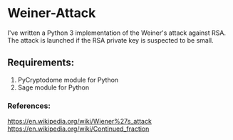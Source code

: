 # Weiner-Attack
I've written a Python 3 implementation of the Weiner's attack against RSA. The attack is launched if the RSA private key is suspected to be small.

## Requirements:
1) PyCryptodome module for Python
2) Sage module for Python

### References: 
https://en.wikipedia.org/wiki/Wiener%27s_attack <br>
https://en.wikipedia.org/wiki/Continued_fraction
